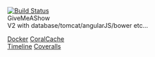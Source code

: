 [![Build Status](https://travis-ci.org/ogdabou/givemeashow.svg?branch=master)](https://travis-ci.org/ogdabou/givemeashow)  
GiveMeAShow  
V2 with database/tomcat/angularJS/bower etc...

[Docker](https://www.docker.com/)
[CoralCache](http://www.coralcdn.org/)  
[Timeline](http://visjs.org/#example)
[Coveralls](https://coveralls.io)
